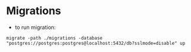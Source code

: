 # Migrations

- to run migration:

```
migrate -path ./migrations -database "postgres://postgres:postgres@localhost:5432/db?sslmode=disable" up
```
